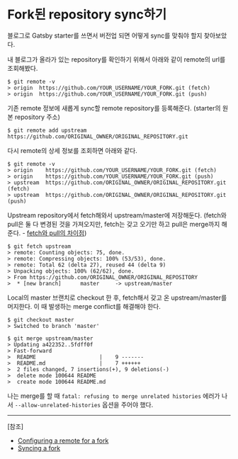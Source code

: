 # Fork된 repository sync하기

블로그로 Gatsby starter를 쓰면서 버전업 되면 어떻게 sync를 맞춰야 할지 찾아보았다.

내 블로그가 올라가 있는 repository를 확인하기 위해서 아래와 같이 remote의 url를 조회해봤다.
```
$ git remote -v
> origin  https://github.com/YOUR_USERNAME/YOUR_FORK.git (fetch)
> origin  https://github.com/YOUR_USERNAME/YOUR_FORK.git (push)
```

기존 remote 정보에 새롭게 sync할 remote repository를 등록해준다. (starter의 원본 repository 주소)

```
$ git remote add upstream https://github.com/ORIGINAL_OWNER/ORIGINAL_REPOSITORY.git
```

다시 remote의 상세 정보를 조회하면 아래와 같다.

```
$ git remote -v
> origin    https://github.com/YOUR_USERNAME/YOUR_FORK.git (fetch)
> origin    https://github.com/YOUR_USERNAME/YOUR_FORK.git (push)
> upstream  https://github.com/ORIGINAL_OWNER/ORIGINAL_REPOSITORY.git (fetch)
> upstream  https://github.com/ORIGINAL_OWNER/ORIGINAL_REPOSITORY.git (push)
```

Upstream repository에서 fetch해와서 upstream/master에 저장해둔다.
(fetch와 pull은 둘 다 변경된 것을 가져오지만, fetch는 갖고 오기만 하고 pull은 merge까지 해준다. - [fetch와 pull의 차이점](https://stackoverflow.com/a/292359))
```
$ git fetch upstream
> remote: Counting objects: 75, done.
> remote: Compressing objects: 100% (53/53), done.
> remote: Total 62 (delta 27), reused 44 (delta 9)
> Unpacking objects: 100% (62/62), done.
> From https://github.com/ORIGINAL_OWNER/ORIGINAL_REPOSITORY
>  * [new branch]      master     -> upstream/master
```

Local의 master 브랜치로 checkout 한 후, fetch해서 갖고 온 upstream/master를 머지한다. 이 때 발생하는 merge conflict를 해결해야 한다.
```
$ git checkout master
> Switched to branch 'master'
```
```
$ git merge upstream/master
> Updating a422352..5fdff0f
> Fast-forward
>  README                    |    9 -------
>  README.md                 |    7 ++++++
>  2 files changed, 7 insertions(+), 9 deletions(-)
>  delete mode 100644 README
>  create mode 100644 README.md
```

나는 merge를 할 때 `fatal: refusing to merge unrelated histories` 에러가 나서 `--allow-unrelated-histories` 옵션을 주어야 했다.



---
[참조]
- [Configuring a remote for a fork](https://help.github.com/en/github/collaborating-with-issues-and-pull-requests/configuring-a-remote-for-a-fork)
- [Syncing a fork](https://help.github.com/en/github/collaborating-with-issues-and-pull-requests/syncing-a-fork)